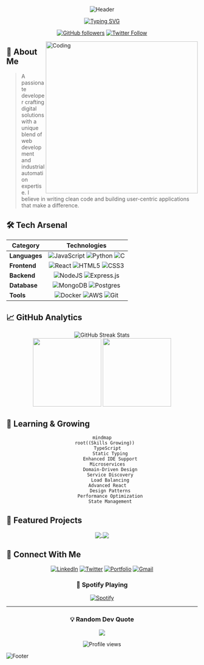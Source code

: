 <div align="center">

![Header](https://capsule-render.vercel.app/api?type=waving&color=gradient&height=300&section=header&text=Hi%20👋,%20I'm%20Arjun&fontSize=90&animation=fadeIn)

[![Typing SVG](https://readme-typing-svg.demolab.com?font=Fira+Code&duration=3000&pause=1000&color=2D91F7&center=true&vCenter=true&multiline=true&width=435&height=100&lines=MERN+Stack+Developer;Instrumentation+%26+Control+Engineer;Transforming+Ideas+into+Code)](https://git.io/typing-svg)

</div>

<div align="center">
  
[![GitHub followers](https://img.shields.io/github/followers/arjunmb?label=Follow&style=social)](https://github.com/arjunmb)
[![Twitter Follow](https://img.shields.io/twitter/follow/arjunmb?label=Follow&style=social)](https://twitter.com/arjunmb)
  
</div>

<img align="right" alt="Coding" width="400" src="https://cdn.dribbble.com/users/1162077/screenshots/3848914/programmer.gif">

## 🚀 About Me
> A passionate developer crafting digital solutions with a unique blend of web development and industrial automation expertise. I believe in writing clean code and building user-centric applications that make a difference.

## 🛠️ Tech Arsenal

<div align="center">
  
| Category | Technologies |
|----------|:-------------:|
| **Languages** | ![JavaScript](https://img.shields.io/badge/javascript-%23323330.svg?style=for-the-badge&logo=javascript&logoColor=%23F7DF1E) ![Python](https://img.shields.io/badge/python-3670A0?style=for-the-badge&logo=python&logoColor=ffdd54) ![C](https://img.shields.io/badge/c-%2300599C.svg?style=for-the-badge&logo=c&logoColor=white) |
| **Frontend** | ![React](https://img.shields.io/badge/react-%2320232a.svg?style=for-the-badge&logo=react&logoColor=%2361DAFB) ![HTML5](https://img.shields.io/badge/html5-%23E34F26.svg?style=for-the-badge&logo=html5&logoColor=white) ![CSS3](https://img.shields.io/badge/css3-%231572B6.svg?style=for-the-badge&logo=css3&logoColor=white) |
| **Backend** | ![NodeJS](https://img.shields.io/badge/node.js-6DA55F?style=for-the-badge&logo=node.js&logoColor=white) ![Express.js](https://img.shields.io/badge/express.js-%23404d59.svg?style=for-the-badge&logo=express&logoColor=%2361DAFB) |
| **Database** | ![MongoDB](https://img.shields.io/badge/MongoDB-%234ea94b.svg?style=for-the-badge&logo=mongodb&logoColor=white) ![Postgres](https://img.shields.io/badge/postgres-%23316192.svg?style=for-the-badge&logo=postgresql&logoColor=white) |
| **Tools** | ![Docker](https://img.shields.io/badge/docker-%230db7ed.svg?style=for-the-badge&logo=docker&logoColor=white) ![AWS](https://img.shields.io/badge/AWS-%23FF9900.svg?style=for-the-badge&logo=amazon-aws&logoColor=white) ![Git](https://img.shields.io/badge/git-%23F05033.svg?style=for-the-badge&logo=git&logoColor=white) |

</div>

## 📈 GitHub Analytics

<div align="center">
  <img src="https://github-readme-streak-stats.herokuapp.com/?user=arjunmb&theme=tokyonight" alt="GitHub Streak Stats" />
</div>

<div align="center">
  <img height="180em" src="https://github-readme-stats.vercel.app/api?username=arjunmb&show_icons=true&theme=tokyonight&include_all_commits=true&count_private=true&border_radius=15"/>
  <img height="180em" src="https://github-readme-stats.vercel.app/api/top-langs/?username=arjunmb&layout=compact&langs_count=8&theme=tokyonight&border_radius=15"/>
</div>

## 🌱 Learning & Growing

<div align="center">

```mermaid
mindmap
  root((Skills Growing))
    TypeScript
      Static Typing
      Enhanced IDE Support
    Microservices
      Domain-Driven Design
      Service Discovery
      Load Balancing
    Advanced React
      Design Patterns
      Performance Optimization
      State Management
```

</div>

## 🎯 Featured Projects

<div align="center">

<a href="https://github.com/arjunmb/project1">
  <img align="center" src="https://github-readme-stats.vercel.app/api/pin/?username=arjunmb&repo=project1&theme=tokyonight" />
</a>
<a href="https://github.com/arjunmb/project2">
  <img align="center" src="https://github-readme-stats.vercel.app/api/pin/?username=arjunmb&repo=project2&theme=tokyonight" />
</a>

</div>

## 🤝 Connect With Me

<div align="center">
  
[![LinkedIn](https://img.shields.io/badge/LinkedIn-0077B5?style=for-the-badge&logo=linkedin&logoColor=white)](https://www.linkedin.com/in/arjunmb/)
[![Twitter](https://img.shields.io/badge/Twitter-1DA1F2?style=for-the-badge&logo=twitter&logoColor=white)](https://twitter.com/arjunmb)
[![Portfolio](https://img.shields.io/badge/Portfolio-FF5722?style=for-the-badge&logo=google-chrome&logoColor=white)](your-portfolio-link)
[![Gmail](https://img.shields.io/badge/Gmail-D14836?style=for-the-badge&logo=gmail&logoColor=white)](mailto:your.email@gmail.com)

</div>

<div align="center">

### 🎵 Spotify Playing

[![Spotify](https://novatorem-kyzbk7wxl-bardiesel.vercel.app/api/spotify)](https://open.spotify.com/user/YOUR_SPOTIFY_USER_NAME)

</div>

---

<div align="center">
  
### 💡 Random Dev Quote
![](https://quotes-github-readme.vercel.app/api?type=horizontal&theme=tokyonight)

<img src="https://komarev.com/ghpvs/?username=arjunmb&label=Profile%20views&color=0e75b6&style=flat" alt="Profile views" />

</div>

![Footer](https://capsule-render.vercel.app/api?type=waving&color=gradient&height=150&section=footer)
